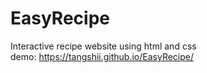 # EasyRecipe
Interactive recipe website using html and css
<br>
demo: https://tangshii.github.io/EasyRecipe/
